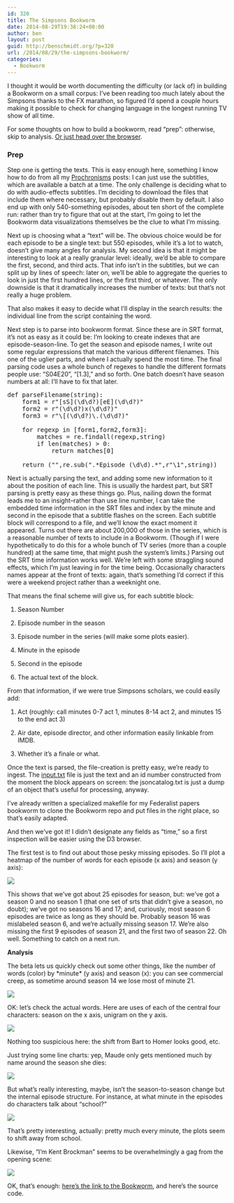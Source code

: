 ```yaml
---
id: 320
title: The Simpsons Bookworm
date: 2014-08-29T19:38:24+00:00
author: ben
layout: post
guid: http://benschmidt.org/?p=320
url: /2014/08/29/the-simpsons-bookworm/
categories:
  - Bookworm
---
```

I thought it would be worth documenting the difficulty (or lack of) in building a Bookworm on a small corpus: I&#8217;ve been reading too much lately about the Simpsons thanks to the FX marathon, so figured I&#8217;d spend a couple hours making it possible to check for changing language in the longest running TV show of all time.

For some thoughts on how to build a bookworm, read &#8220;prep&#8221;: otherwise, skip to analysis. [Or just head over the browser](http://benschmidt.org/Simpsons/).

### Prep

Step one is getting the texts. This is easy enough here, something I know how to do from all my [Prochronisms](http://prochronism.com) posts: I can just use the subtitles, which are available a batch at a time. The only challenge is deciding what to do with audio-effects subtitles. I&#8217;m deciding to download the files that include them where necessary, but probably disable them by default. I also end up with only 540-something episodes, about ten short of the complete run: rather than try to figure that out at the start, I&#8217;m going to let the Bookworm data visualizations themselves be the clue to what I&#8217;m missing.

Next up is choosing what a &#8220;text&#8221; will be. The obvious choice would be for each episode to be a single text: but 550 episodes, while it&#8217;s a lot to watch, doesn&#8217;t give many angles for analysis. My second idea is that it might be interesting to look at a really granular level: ideally, we&#8217;d be able to compare the first, second, and third acts. That info isn&#8217;t in the subtitles, but we can split up by lines of speech: later on, we&#8217;ll be able to aggregate the queries to look in just the first hundred lines, or the first third, or whatever. The only downside is that it dramatically increases the number of texts: but that&#8217;s not really a huge problem.

That also makes it easy to decide what I&#8217;ll display in the search results: the individual line from the script containing the word.

Next step is to parse into bookworm format. Since these are in SRT format, it&#8217;s not as easy as it could be: I&#8217;m looking to create indexes that are episode-season-line. To get the season and episode names, I write out some regular expressions that match the various different filenames. This one of the uglier parts, and where I actually spend the most time. The final parsing code uses a whole bunch of regexes to handle the different formats people use: &#8220;S04E20&#8221;, &#8220;[1.3],&#8221; and so forth. One batch doesn&#8217;t have season numbers at all: I&#8217;ll have to fix that later.

<pre class="lang:python decode:true " title="Getting season and ep numbers from the files is the hardest part" >def parseFilename(string):
    form1 = r"[sS](\d\d?)[eE](\d\d?)"
    form2 = r"(\d\d?)x(\d\d?)"
    form3 = r"\[(\d\d?)\.(\d\d?)"

    for regexp in [form1,form2,form3]:
        matches = re.findall(regexp,string)
        if len(matches) &gt; 0:
            return matches[0]

    return ("",re.sub(".*Episode (\d\d).*",r"\1",string))</pre>

Next is actually parsing the text, and adding some new information to it about the position of each line. This is usually the hardest part, but SRT parsing is pretty easy as these things go. Plus, nailing down the format leads me to an insight&#8211;rather than use line number, I can take the embedded time information in the SRT files and index by the minute and second in the episode that a subtitle flashes on the screen. Each subtitle block will correspond to a file, and we&#8217;ll know the exact moment it appeared. Turns out there are about 200,000 of those in the series, which is a reasonable number of texts to include in a Bookworm. (Though if I were hypothetically to do this for a whole bunch of TV series (more than a couple hundred) at the same time, that might push the system&#8217;s limits.) Parsing out the SRT time information works well. We&#8217;re left with some straggling sound effects, which I&#8217;m just leaving in for the time being. Occasionally characters names appear at the front of texts: again, that&#8217;s something I&#8217;d correct if this were a weekend project rather than a weeknight one.

That means the final scheme will give us, for each subtitle block:
  
1. Season Number
  
2. Episode number in the season
  
3. Episode number in the series (will make some plots easier).
  
4. Minute in the episode
  
5. Second in the episode
  
6. The actual text of the block.

From that information, if we were true Simpsons scholars, we could easily add:

1. Act (roughly: call minutes 0-7 act 1, minutes 8-14 act 2, and minutes 15 to the end act 3)
  
2. Air date, episode director, and other information easily linkable from IMDB.
  
3. Whether it&#8217;s a finale or what.

Once the text is parsed, the file-creation is pretty easy, we&#8217;re ready to ingest. The [input.txt](http://bmschmidt.github.io/Presidio/input.txt.html) file is just the text and an id number constructed from the moment the block appears on screen: the jsoncatalog.txt is just a dump of an object that&#8217;s useful for processing, anyway.

I&#8217;ve already written a specialized makefile for my Federalist papers bookworm to clone the Bookworm repo and put files in the right place, so that&#8217;s easily adapted.

And then we&#8217;ve got it! I didn&#8217;t designate any fields as &#8220;time,&#8221; so a first inspection will be easier using the D3 browser.

The first test is to find out about those pesky missing episodes. So I&#8217;ll plot a heatmap of the number of words for each episode (x axis) and season (y axis):
  
![](/wp-content/uploads/2014/08/Screen-Shot-2014-08-29-at-11.35.28-AM.png)

This shows that we&#8217;ve got about 25 episodes for season, but: we&#8217;ve got a season 0 and no season 1 (that one set of srts that didn&#8217;t give a season, no doubt); we&#8217;ve got no seasons 16 and 17; and, curiously, most season 6 episodes are twice as long as they should be. Probably season 16 was mislabeled season 6, and we&#8217;re actually missing season 17. We&#8217;re also missing the first 9 episodes of season 21, and the first two of season 22. Oh well. Something to catch on a next run.

**Analysis**

The beta lets us quickly check out some other things, like the number of words (color) by \*minute\* (y axis) and season (x): you can see commercial creep, as sometime around season 14 we lose most of minute 21.

![](/wp-content/uploads/2014/08/Screen-Shot-2014-08-29-at-11.40.32-AM.png)

OK: let&#8217;s check the actual words. Here are uses of each of the central four characters: season on the x axis, unigram on the y axis.

![](/wp-content/uploads/2014/08/Screen-Shot-2014-08-29-at-12.19.33-PM.png)

Nothing too suspicious here: the shift from Bart to Homer looks good, etc.

Just trying some line charts: yep, Maude only gets mentioned much by name around the season she dies:

![](/wp-content/uploads/2014/08/Screen-Shot-2014-08-29-at-12.31.00-PM.png)

But what&#8217;s really interesting, maybe, isn&#8217;t the season-to-season change but the internal episode structure. For instance, at what minute in the episodes do characters talk about &#8220;school?&#8221;

![](/wp-content/uploads/2014/08/Screen-Shot-2014-08-29-at-12.33.00-PM.png)

That&#8217;s pretty interesting, actually: pretty much every minute, the plots seem to shift away from school.

Likewise, &#8220;I&#8217;m Kent Brockman&#8221; seems to be overwhelmingly a gag from the opening scene:

![](/wp-content/uploads/2014/08/Screen-Shot-2014-08-29-at-12.35.03-PM.png)

OK, that&#8217;s enough: [here&#8217;s the link to the Bookworm](http://benschmidt.org/Simpsons/), and here&#8217;s the source code.</p>